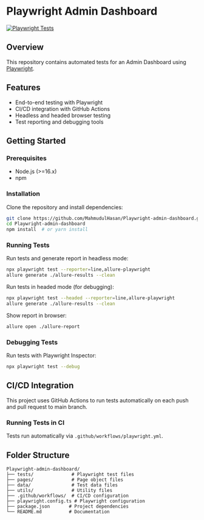 # Playwright Admin Dashboard

[![Playwright Tests](https://github.com/MahmudulHasan/Playwright-admin-dashboard/actions/workflows/playwright.yml/badge.svg)](https://github.com/MahmudulHasan/Playwright-admin-dashboard/actions/workflows/playwright.yml)

## Overview
This repository contains automated tests for an Admin Dashboard using [Playwright](https://playwright.dev/).

## Features
- End-to-end testing with Playwright
- CI/CD integration with GitHub Actions
- Headless and headed browser testing
- Test reporting and debugging tools

## Getting Started
### Prerequisites
- Node.js (>=16.x)
- npm

### Installation
Clone the repository and install dependencies:
```sh
git clone https://github.com/MahmudulHasan/Playwright-admin-dashboard.git
cd Playwright-admin-dashboard
npm install  # or yarn install
```

### Running Tests
Run tests and generate report in headless mode:
```sh
npx playwright test --reporter=line,allure-playwright
allure generate ./allure-results --clean
```
Run tests in headed mode (for debugging):
```sh
npx playwright test --headed --reporter=line,allure-playwright
allure generate ./allure-results --clean
```
Show report in browser:
```sh
allure open ./allure-report
```

### Debugging Tests
Run tests with Playwright Inspector:
```sh
npx playwright test --debug
```

## CI/CD Integration
This project uses GitHub Actions to run tests automatically on each push and pull request to main branch.

### Running Tests in CI
Tests run automatically via `.github/workflows/playwright.yml`.

## Folder Structure
```
Playwright-admin-dashboard/
├── tests/              # Playwright test files
├── pages/              # Page object files
├── data/               # Test data files
├── utils/              # Utility files
├── .github/workflows/  # CI/CD configuration
├── playwright.config.ts # Playwright configuration
├── package.json       # Project dependencies
└── README.md          # Documentation
```
